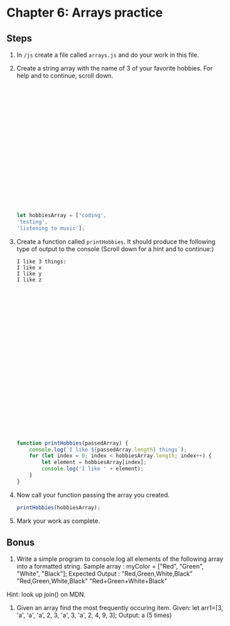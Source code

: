 # Chapter 6: Arrays practice

## Steps
 
1. In `/js` create a file called `arrays.js` and do your work in this file. 

1. Create a string array with the name of 3 of your favorite hobbies. For help and to continue, scroll down.
    ```javascript





















    let hobbiesArray = ['coding',
    'testing',
    'listening to music'];

    ```

1. Create a function called `printHobbies`. It should produce the following type of output to the console (Scroll down for a hint and to continue:)
    ```
    I like 3 things: 
    I like x
    I like y
    I like z
    

























    ```

    ```javascript
    function printHobbies(passedArray) {
        console.log(`I like ${passedArray.length} things`);
        for (let index = 0; index < hobbiesArray.length; index++) {
            let element = hobbiesArray[index];
            console.log('I like ' + element);
        }  
    }
    ```

1. Now call your function passing the array you created.
   ```javascript
   printHobbies(hobbiesArray);
    ```

1. Mark your work as complete.

## Bonus

1. Write a simple program to console.log all elements of the following array into a formatted string. 
Sample array : myColor = ["Red", "Green", "White", "Black"];
Expected Output : 
"Red,Green,White,Black"
"Red,Green,White,Black"
"Red+Green+White+Black"

Hint: look up join() on MDN.


1.  Given an array find the most frequently occuring item. 
Given:
let arr1=[3, 'a', 'a', 'a', 2, 3, 'a', 3, 'a', 2, 4, 9, 3];
Output:
a (5 times)

